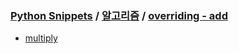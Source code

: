 ### [Python Snippets](../../README.md) / [알고리즘](../README.md) / [overriding - add ](README.md)
- [ multiply ](%20multiply%20)